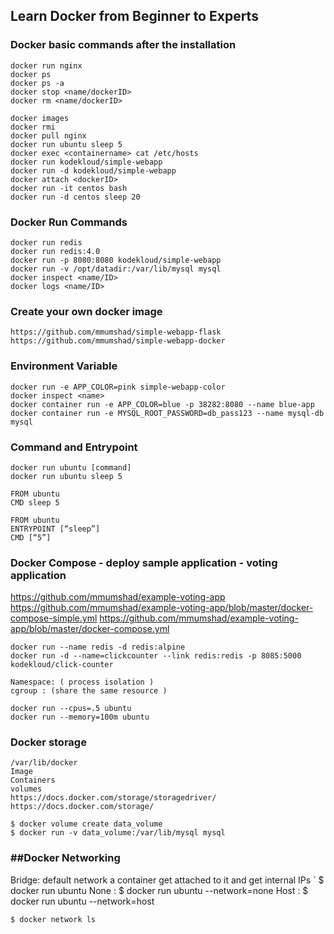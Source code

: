 ## Learn Docker from Beginner to Experts
### Docker basic commands after the installation
```shell
docker run nginx
docker ps
docker ps -a
docker stop <name/dockerID>
docker rm <name/dockerID>

docker images
docker rmi
docker pull nginx
docker run ubuntu sleep 5
docker exec <containername> cat /etc/hosts
docker run kodekloud/simple-webapp
docker run -d kodekloud/simple-webapp
docker attach <dockerID>
docker run -it centos bash
docker run -d centos sleep 20
```
### Docker Run Commands
```shell
docker run redis
docker run redis:4.0
docker run -p 8080:8080 kodekloud/simple-webapp
docker run -v /opt/datadir:/var/lib/mysql mysql
docker inspect <name/ID>
docker logs <name/ID>
```
### Create your own docker image
```shell
https://github.com/mmumshad/simple-webapp-flask
https://github.com/mmumshad/simple-webapp-docker
```
### Environment Variable
```shell
docker run -e APP_COLOR=pink simple-webapp-color
docker inspect <name>
docker container run -e APP_COLOR=blue -p 38282:8080 --name blue-app
docker container run -e MYSQL_ROOT_PASSWORD=db_pass123 --name mysql-db mysql
```

### Command and Entrypoint
```shell
docker run ubuntu [command]
docker run ubuntu sleep 5

FROM ubuntu
CMD sleep 5

FROM ubuntu
ENTRYPOINT [“sleep”]
CMD [“5”]
```

### Docker Compose - deploy sample application - voting application
https://github.com/mmumshad/example-voting-app
https://github.com/mmumshad/example-voting-app/blob/master/docker-compose-simple.yml
https://github.com/mmumshad/example-voting-app/blob/master/docker-compose.yml

```shell
docker run --name redis -d redis:alpine
docker run -d --name=clickcounter --link redis:redis -p 8085:5000 kodekloud/click-counter

Namespace: ( process isolation )
cgroup : (share the same resource )

docker run --cpus=.5 ubuntu
docker run --memory=100m ubuntu
```

### Docker storage
```shell
/var/lib/docker
Image
Containers
volumes
https://docs.docker.com/storage/storagedriver/
https://docs.docker.com/storage/

$ docker volume create data_volume
$ docker run -v data_volume:/var/lib/mysql mysql
```

### ##Docker Networking
Bridge: default network a container get attached to it and get internal IPs
`	$ docker run ubuntu
None : 
	$ docker run ubuntu --network=none
Host :
	$ docker run ubuntu --network=host

	$ docker network ls
